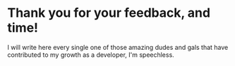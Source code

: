 # Thank you for your feedback, and time!
I will write here every single one of those amazing dudes and gals that have contributed to my growth as a developer, I'm speechless. 
